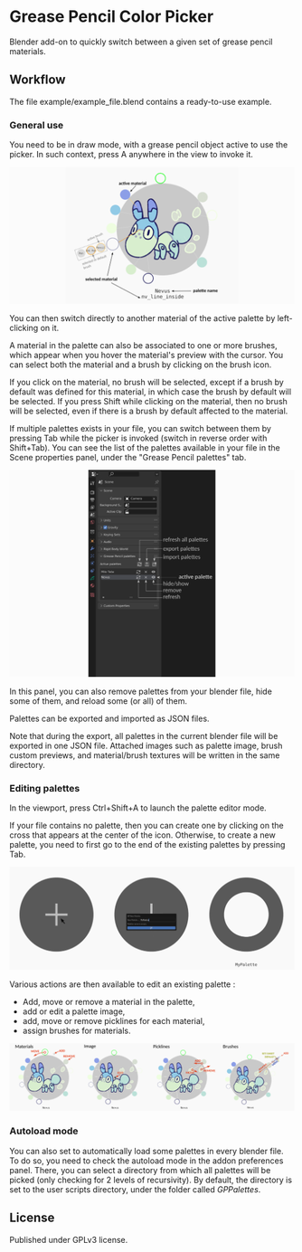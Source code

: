 # Grease Pencil Color Picker

Blender add-on to quickly switch between a given set of grease pencil materials.

## Workflow

The file example/example_file.blend contains a ready-to-use example.

### General use
You need to be in draw mode, with a grease pencil object active to use the picker. In such context, press A anywhere in the view to invoke it.

![Picker Overview](doc/picker_overview.png "Overview of the GP Color Picker")

You can then switch directly to another material of the active palette by left-clicking on it.

A material in the palette can also be associated to one or more brushes, which appear when you hover the material's preview with the cursor.
You can select both the material and a brush by clicking on the brush icon.

If you click on the material, no brush will be selected, except if a brush by default was defined for this material, in which case the brush by default will be selected.
If you press Shift while clicking on the material, then no brush will be selected, even if there is a brush by default affected to the material.

If multiple palettes exists in your file, you can switch between them by pressing Tab while the picker is invoked (switch in reverse order with Shift+Tab).
You can see the list of the palettes available in your file in the Scene properties panel, under the "Grease Pencil palettes" tab.

![Properties panel](doc/property_panel.png "Overview of the property panel")

In this panel, you can also remove palettes from your blender file, hide some of them, and reload some (or all) of them.

Palettes can be exported and imported as JSON files. 

Note that during the export, all palettes in the current blender file will be exported in one JSON file. Attached images such as palette image, brush custom previews, and material/brush textures will be written in the same directory.


### Editing palettes
In the viewport, press Ctrl+Shift+A to launch the palette editor mode.

If your file contains no palette, then you can create one by clicking on the cross that appears at the center of the icon. Otherwise, to create a new palette, you need to first go to the end of the existing palettes by pressing Tab.

![New Palette](doc/new_palette.png "Creation of a new palette")

Various actions are then available to edit an existing palette :
* Add, move or remove a material in the palette,
* add or edit a palette image,
* add, move or remove picklines for each material,
* assign brushes for materials.

![Editor Operations](doc/editor_operations.png "Overview of the actions available in the palette editor")

### Autoload mode
You can also set to automatically load some palettes in every blender file. To do so, you need to check the autoload mode in the addon preferences panel. There, you can select a directory from which all palettes will be picked (only checking for 2 levels of recursivity). By default, the directory is set to the user scripts directory, under the folder called *GPPalettes*.

## License

Published under GPLv3 license.

